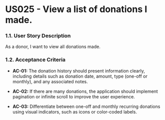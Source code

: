 # US025 - View a list of donations I made.

### 1.1. User Story Description
As a donor, I want to view all donations made.

### 1.2. Acceptance Criteria
* **AC-01:** The donation history should present information clearly, including details such as donation date, amount, type (one-off or monthly), and any associated notes.

* **AC-02:** If there are many donations, the application should implement pagination or infinite scroll to improve the user experience.

* **AC-03:** Differentiate between one-off and monthly recurring donations using visual indicators, such as icons or color-coded labels.
